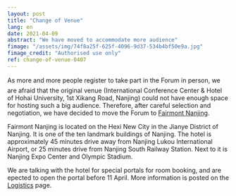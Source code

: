 ```yaml
---
layout: post
title: "Change of Venue"
lang: en
date: 2021-04-09
abstract: "We have moved to accommodate more audience"
fimage: "/assets/img/74f8a25f-625f-4096-9d37-534b4bf50e9a.jpg"
fimage_credit: "Authorised use only"
ref: change-of-venue-0407
---
```

As more and more people register to take part in the Forum in person, we are afraid that the original venue (International Conference Center & Hotel of Hohai University, 1st Xikang Road, Nanjing) could not have enough space for hosting such a big audience. Therefore, after careful selection and negotiation, we have decided to move the Forum to [Fairmont Nanjing](https://www.fairmont.com/nanjing/).

Fairmont Nanjing is located on the Hexi New City in the Jianye District of Nanjing. It is one of the ten landmark buildings of Nanjing. The hotel is approximately 45 minutes drive away from Nanjing Lukou International Airport, or 25 minutes drive from Nanjing South Railway Station. Next to it is Nanjing Expo Center and Olympic Stadium.

We are talking with the hotel for special portals for room booking, and are epected to open the portal before 11 April. More information is posted on the [Logistics](/logistics) page.